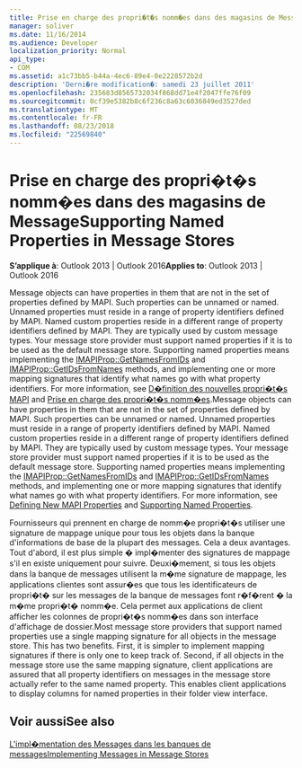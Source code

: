 ```yaml
---
title: Prise en charge des propri�t�s nomm�es dans des magasins de Message
manager: soliver
ms.date: 11/16/2014
ms.audience: Developer
localization_priority: Normal
api_type:
- COM
ms.assetid: a1c73bb5-b44a-4ec6-89e4-0e2228572b2d
description: 'Derni�re modification�: samedi 23 juillet 2011'
ms.openlocfilehash: 235683d8565732034f868dd71e4f2047ffe76f09
ms.sourcegitcommit: 0cf39e5382b8c6f236c8a63c6036849ed3527ded
ms.translationtype: MT
ms.contentlocale: fr-FR
ms.lasthandoff: 08/23/2018
ms.locfileid: "22569840"
---
```

# <a name="supporting-named-properties-in-message-stores"></a><span data-ttu-id="48353-103">Prise en charge des propri�t�s nomm�es dans des magasins de Message</span><span class="sxs-lookup"><span data-stu-id="48353-103">Supporting Named Properties in Message Stores</span></span>

  
  
<span data-ttu-id="48353-104">**S’applique à**: Outlook 2013 | Outlook 2016</span><span class="sxs-lookup"><span data-stu-id="48353-104">**Applies to**: Outlook 2013 | Outlook 2016</span></span> 
  
<span data-ttu-id="48353-p101">Message objects can have properties in them that are not in the set of properties defined by MAPI. Such properties can be unnamed or named. Unnamed properties must reside in a range of property identifiers defined by MAPI. Named custom properties reside in a different range of property identifiers defined by MAPI. They are typically used by custom message types. Your message store provider must support named properties if it is to be used as the default message store. Supporting named properties means implementing the [IMAPIProp::GetNamesFromIDs](imapiprop-getnamesfromids.md) and [IMAPIProp::GetIDsFromNames](imapiprop-getidsfromnames.md) methods, and implementing one or more mapping signatures that identify what names go with what property identifiers. For more information, see [D�finition des nouvelles propri�t�s MAPI](defining-new-mapi-properties.md) and [Prise en charge des propri�t�s nomm�es](supporting-named-properties.md).</span><span class="sxs-lookup"><span data-stu-id="48353-p101">Message objects can have properties in them that are not in the set of properties defined by MAPI. Such properties can be unnamed or named. Unnamed properties must reside in a range of property identifiers defined by MAPI. Named custom properties reside in a different range of property identifiers defined by MAPI. They are typically used by custom message types. Your message store provider must support named properties if it is to be used as the default message store. Supporting named properties means implementing the [IMAPIProp::GetNamesFromIDs](imapiprop-getnamesfromids.md) and [IMAPIProp::GetIDsFromNames](imapiprop-getidsfromnames.md) methods, and implementing one or more mapping signatures that identify what names go with what property identifiers. For more information, see [Defining New MAPI Properties](defining-new-mapi-properties.md) and [Supporting Named Properties](supporting-named-properties.md).</span></span>
  
<span data-ttu-id="48353-p102">Fournisseurs qui prennent en charge de nomm�e propri�t�s utiliser une signature de mappage unique pour tous les objets dans la banque d'informations de base de la plupart des messages. Cela a deux avantages. Tout d'abord, il est plus simple � impl�menter des signatures de mappage s'il en existe uniquement pour suivre. Deuxi�mement, si tous les objets dans la banque de messages utilisent la m�me signature de mappage, les applications clientes sont assur�es que tous les identificateurs de propri�t� sur les messages de la banque de messages font r�f�rent � la m�me propri�t� nomm�e. Cela permet aux applications de client afficher les colonnes de propri�t�s nomm�es dans son interface d'affichage de dossier.</span><span class="sxs-lookup"><span data-stu-id="48353-p102">Most message store providers that support named properties use a single mapping signature for all objects in the message store. This has two benefits. First, it is simpler to implement mapping signatures if there is only one to keep track of. Second, if all objects in the message store use the same mapping signature, client applications are assured that all property identifiers on messages in the message store actually refer to the same named property. This enables client applications to display columns for named properties in their folder view interface.</span></span>
  
## <a name="see-also"></a><span data-ttu-id="48353-118">Voir aussi</span><span class="sxs-lookup"><span data-stu-id="48353-118">See also</span></span>



[<span data-ttu-id="48353-119">L'impl�mentation des Messages dans les banques de messages</span><span class="sxs-lookup"><span data-stu-id="48353-119">Implementing Messages in Message Stores</span></span>](implementing-messages-in-message-stores.md)

